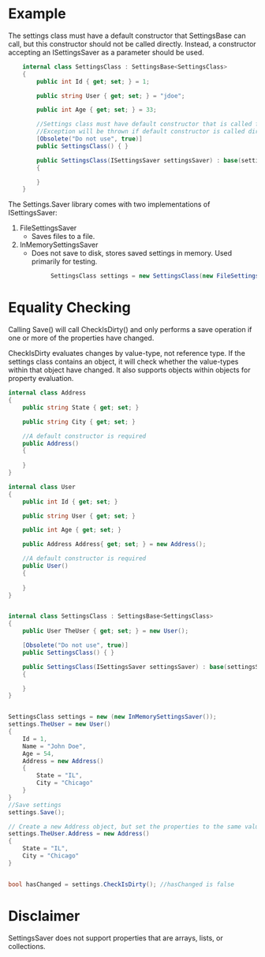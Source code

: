 # Example

The settings class must have a default constructor that SettingsBase can call, but this constructor should not be called directly. Instead, a constructor accepting an ISettingsSaver as a parameter should be used.

``` cs
    internal class SettingsClass : SettingsBase<SettingsClass>
    {
        public int Id { get; set; } = 1;

        public string User { get; set; } = "jdoe";

        public int Age { get; set; } = 33;

		//Settings class must have default constructor that is called from SettingsBase.
		//Exception will be thrown if default constructor is called directly.
        [Obsolete("Do not use", true)]
        public SettingsClass() { }

        public SettingsClass(ISettingsSaver settingsSaver) : base(settingsSaver)
        {

        }
    }
```

The Settings.Saver library comes with two implementations of ISettingsSaver: 
1) FileSettingsSaver
	- Saves files to a file.
2) InMemorySettingsSaver
	- Does not save to disk, stores saved settings in memory. Used primarily for testing.

``` cs
            SettingsClass settings = new SettingsClass(new FileSettingsSaver(@"C:\settings.config"));
```

# Equality Checking

Calling Save() will call CheckIsDirty() and only performs a save operation if one or more of the properties have changed.

CheckIsDirty evaluates changes by value-type, not reference type. If the settings class contains an object, it will check whether the value-types within that object have changed. It also supports objects within objects for property evaluation.

``` cs
internal class Address
{
	public string State { get; set; }

	public string City { get; set; }

	//A default constructor is required
	public Address()
	{
	
	}
}

internal class User
{
	public int Id { get; set; }

	public string User { get; set; }

	public int Age { get; set; }	

	public Address Address{ get; set; } = new Address();

	//A default constructor is required
	public User()
	{
	
	}
}


internal class SettingsClass : SettingsBase<SettingsClass>
{
	public User TheUser { get; set; } = new User();

	[Obsolete("Do not use", true)]
	public SettingsClass() { }

	public SettingsClass(ISettingsSaver settingsSaver) : base(settingsSaver)
	{

	}
}

```

``` cs

SettingsClass settings = new (new InMemorySettingsSaver());
settings.TheUser = new User()
{
	Id = 1,
	Name = "John Doe",
	Age = 54,
	Address = new Address()
	{
		State = "IL",
		City = "Chicago"
	}
}
//Save settings
settings.Save();

// Create a new Address object, but set the properties to the same values as the Address that was saved.
settings.TheUser.Address = new Address()
{
	State = "IL",
	City = "Chicago"
}


bool hasChanged = settings.CheckIsDirty(); //hasChanged is false

```

# Disclaimer

SettingsSaver does not support properties that are arrays, lists, or collections.
